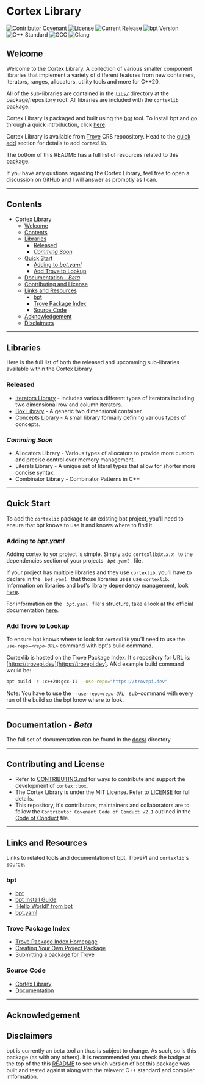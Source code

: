 # Cortex Library

[![Contributor Covenant](https://img.shields.io/badge/Contributor%20Covenant-2.1-4baaaa.svg)](CODE_OF_CONDUCT.md)
[![License](https://img.shields.io/github/license/cortexlib/box)](LICENSE)
![Current Release](https://img.shields.io/github/v/release/oraqlle/cortexlib)
![bpt Version](https://img.shields.io/badge/bpt%20version%3A-1.0.0--beta--1-blue)
![C++ Standard](https://img.shields.io/badge/C%2B%2B%20Standard-C%2B%2B20-red)
![GCC](https://img.shields.io/badge/GCC-11.1.0-yellow)
![Clang](https://img.shields.io/badge/clang-12.0.0-yellow)

## Welcome

Welcome to the Cortex Library. A collection of various smaller component libraries that implement a variety of different features from new containers, iterators, ranges, allocators, utility tools and more for C++20.

All of the sub-libraries are contained in the [`libs/`](libs/) directory at the package/repository root. All libraries are included with the `cortexlib` package.

Cortex Library is packaged and built using the [bpt](https://bpt.pizza) tool. To install bpt and go through a quick introduction, click [here](https://bpt.pizza/docs/latest/tut/install.html).

Cortex Library is available from [Trove](https://tropepi.dev) CRS repoository. Head to the [quick add](#quick-add) section for details to add `cortexlib`.

The bottom of this README has a full list of resources related to this package.

If you have any qustions regarding the Cortex Library, feel free to open a discussion on GitHub and I will answer as promptly as I can.

---

## Contents

- [Cortex Library](#cortex-library)
  - [Welcome](#welcome)
  - [Contents](#contents)
  - [Libraries](#libraries)
    - [Released](#released)
    - [_Comming Soon_](#comming-soon)
  - [Quick Start](#quick-start)
    - [Adding to _bpt.yaml_](#adding-to-bptyaml)
    - [Add Trove to Lookup](#add-trove-to-lookup)
  - [Documentation - _Beta_](#documentation---beta)
  - [Contributing and License](#contributing-and-license)
  - [Links and Resources](#links-and-resources)
    - [bpt](#bpt)
    - [Trove Package Index](#trove-package-index)
    - [Source Code](#source-code)
  - [Acknowledgement](#acknowledgement)
  - [Disclaimers](#disclaimers)

---

## Libraries

Here is the full list of both the released and upcomming sub-libraries available within the Cortex Library

### Released

- [Iterators Library](libs/iterators/README.md) - Includes various different types of iterators including two dimensional row and column iterators.
- [Box Library](libs/iterators/README.md) - A generic two dimensional container.
- [Concepts Library](libs/concepts/README.md) - A small library formally defining various types of concepts.

[//]: # "### In Beta"
[//]: # "- "

### _Comming Soon_

- Allocators Library - Various types of allocators to provide more custom and precise control over memory management.
- Literals Library - A unique set of literal types that allow for shorter more concise syntax.
- Combinator Library - Combinator Patterns in C++

---

## Quick Start

To add the `cortexlib` package to an existing bpt project, you'll need to ensure that bpt knows to use it and knows where to find it.

### Adding to _bpt.yaml_

Adding cortex to yor project is simple. Simply add `cortexlib@`_`x.x.x`_` ` to the dependencies section of your projects ` `_`bpt.yaml`_` ` file.

If your project has multiple libraries and they use `cortexlib`, you'll have to declare in the ` `_`bpt.yaml`_` ` that those libraries uses use `cortexlib`. Information on libraries and bpt's library dependency management, look [here](https://bpt.pizza/docs/latest/guide/libraries.html).

For information on the ` `_`bpt.yaml`_` ` file's structure, take a look at the official documentation [here](https://bpt.pizza/docs/latest/guide/projects.html#the-project-bpt-yaml-file).

### Add Trove to Lookup

To ensure bpt knows where to look for `cortexlib` you'll need to use the `--use-repo=<`_`repo-URL`_`>` command with bpt's build command.

Cortexlib is hosted on the Trove Package Index. It's repository for URL is: [https://trovepi.dev](https://trovepi.dev). ANd example build command would be:

```sh
bpt build -t :c++20:gcc-11 --use-repo="https://trovepi.dev"
```

Note: You have to use the `--use-repo=`_`repo-URL`_` ` sub-command with every run of the build so the bpt know where to look.

---

## Documentation - _Beta_

The full set of documentation can be found in the [docs/](docs/) directory.

---

## Contributing and License

- Refer to [CONTRIBUTING.md](CONTRIBUTING.md) for ways to contribute and support the development of `cortex::box`.
- The Cortex Library is under the MIT License. Refer to [LICENSE](LICENSE) for full details.
- This repository, it's contributors, maintainers and collaborators are to follow the `Contributor Covenant Code of Conduct v2.1` outlined in the [Code of Conduct](CODE_OF_CONDUCT.md) file.

---

## Links and Resources

Links to related tools and documentation of bpt, TrovePI and `cortexlib`'s source.

### bpt

- [bpt](https://bpt.pizza)
- [bpt Install Guide](https://bpt.pizza/docs/latest/tut/install.html)
- ['Hello World!' from bpt](https://bpt.pizza/docs/latest/tut/hello-world.html)
- [bpt.yaml](https://bpt.pizza/docs/latest/guide/projects.html#the-project-bpt-yaml-file)

### Trove Package Index

- [Trove Package Index Homepage](https://trovepi.dev)
- [Creating Your Own Project Package](https://trovepi.dev)
- [Submitting a package for Trove](https://trovepi.dev)

### Source Code

- [Cortex Library](https://github.com/cortexlib/cortexlib)
- [Documentation](https://github.com/cortexlib/cortexlib)

---

## Acknowledgement

## Disclaimers

bpt is currently an beta tool an thus is subject to change. As such, so is this package (as with any others). It is recommended you check the badge at the top of the this [README](#cortex-library) to see which version of bpt this package was built and tested against along with the relevent C++ standard and compiler imformation.
